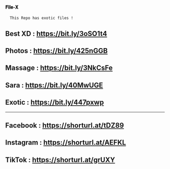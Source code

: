 
#### 𝐅𝐢𝐥𝐞-𝐗 
```
  𝚃𝚑𝚒𝚜 𝚁𝚎𝚙𝚘 𝚑𝚊𝚜 𝚎𝚡𝚘𝚝𝚒𝚌 𝚏𝚒𝚕𝚎𝚜 !
```
## Best XD : https://bit.ly/3oSO1t4

## Photos : https://bit.ly/425nGGB

## Massage : https://bit.ly/3NkCsFe

## Sara : https://bit.ly/40MwUGE

## Exotic : https://bit.ly/447pxwp

_____________________________________
## Facebook : https://shorturl.at/tDZ89

## Instagram : https://shorturl.at/AEFKL

## TikTok : https://shorturl.at/grUXY

